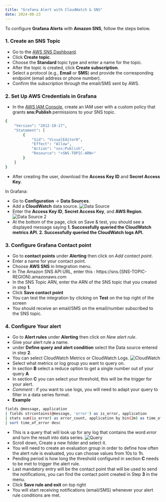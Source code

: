 ```yaml
---
title: "Grafana Alert with CloudWatch & SNS"
date: 2024-08-23
---
```


To configure **Grafana Alerts** with **Amazon SNS**, follow the steps below.

### 1. Create an SNS Topic
- Go to the [AWS SNS Dashboard](https://console.aws.amazon.com/sns/home).
- Click **Create topic**.
- Choose the **Standard** topic type and enter a name for the topic.
- After the topic is created, click **Create subscription**.
- Select a protocol (e.g., **Email** or **SMS**) and provide the corresponding endpoint (email address or phone number).
- Confirm the subscription through the email/SMS sent by AWS.

### 2. Set Up AWS Credentials in Grafana
- In the [AWS IAM Console](https://console.aws.amazon.com/iam/), create an IAM user with a custom policy that grants **sns:Publish** permissions to your SNS topic.
```sh
{
    "Version": "2012-10-17",
    "Statement": [
        {
            "Sid": "VisualEditor0",
            "Effect": "Allow",
            "Action": "sns:Publish",
            "Resource": "<SNS-TOPIC-ARN>"
        }
    ]
}
```
- After creating the user, download the **Access Key ID** and **Secret Access Key**.

In Grafana:
- Go to **Configuration** → **Data Sources**.
- Add a **CloudWatch** data source.
![Data Source](/datasource.png)
- Enter the **Access Key ID**, **Secret Access Key**, and **AWS Region**.
![Data Source 2](/datasource2.png)
- At the bottom of the page, click on Save & test, you should see a displayed message saying **1. Successfully queried the CloudWatch metrics API. 2. Successfully queried the CloudWatch logs API.**

### 3. Configure Grafana Contact point
- Go to **contact points** under **Alerting** then click on *Add contact point*.
- Enter a name for your contact point.
- Choose **AWS SNS** in Integration menu.
- In The Amazon SNS API URL, enter this : https://sns.{SNS-TOPIC-REGION}.amazonaws.com
- In the SNS Topic ARN, enter the ARN of the SNS topic that you created in step **1**.
- Click **Save contact point**
- You can test the integration by clicking on **Test** on the top right of the screen
- You should receive an email/SMS on the email/number subscribed to the SNS topic.

### 4. Configure Your alert
- Go to **Alert rules** under **Alerting** then click on *New alert rule*.
- Give your alert rule a name.
- under **Define query and alert condition** select the Data source entered in step **2**.
- You can select CloudWatch Metrics or CloudWatch Logs.
![CloudWatch](/cloudwatch.png)
- Select what metrics or log group you want to query on.
- In section **B** select a reduce option to get a single number out of your query **A**
- In section **C** you can select your threshold, this will be the trigger for your alert.
- *Comment* : if you want to use logs, you will need to adapt your query to filter in a data series format.
- **Example**
```sh
fields @message, application
| fields strcontains(@message, 'error') as is_error, application
| stats sum(is_error) as error_count, application by bin(2m) as time_of_error, application
| sort time_of_error desc
```
- This is a query that will look up for any log that contains the word *error* and turn the result into data series.
![Query](/query.png)
- Scroll down, Create a new folder and select it.
- You will need to create an evaluation group in order to define how often the alert rule is evaluated, you can choose values from 10s to 1h.
- Pending period is how long the threshold configured in section **C** needs to be met to trigger the alert rule.
- Last mandatory entry will be the contact point that will be used to send the notifications, you can find the contact point created in Step **3** in the menu.
- Click **Save rule and exit** on top right
- You will start receiving notifications (email/SMS) whenever your alert rule conditions are met. 